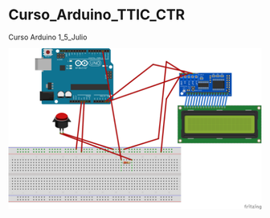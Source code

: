 # Curso_Arduino_TTIC_CTR
Curso Arduino 1_5_Julio

![imagen](/Ejemplo%20Fritzing/ContadorPulsos_bb.png)
